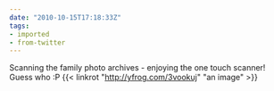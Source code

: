 ```yaml
---
date: "2010-10-15T17:18:33Z"
tags:
- imported
- from-twitter
---
```

Scanning the family photo archives - enjoying the one touch scanner\! Guess who :P {{< linkrot "http://yfrog.com/3vookuj" "an image" >}}
